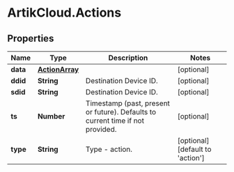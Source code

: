 # ArtikCloud.Actions

## Properties
Name | Type | Description | Notes
------------ | ------------- | ------------- | -------------
**data** | [**ActionArray**](ActionArray.md) |  | [optional] 
**ddid** | **String** | Destination Device ID. | [optional] 
**sdid** | **String** | Destination Device ID. | [optional] 
**ts** | **Number** | Timestamp (past, present or future). Defaults to current time if not provided. | [optional] 
**type** | **String** | Type - action. | [optional] [default to &#39;action&#39;]



